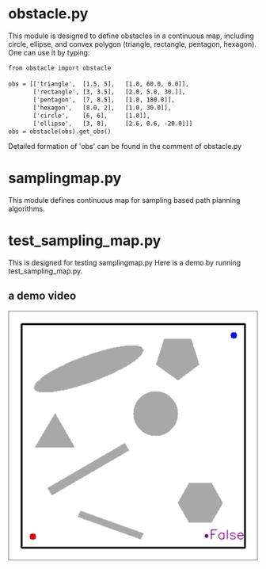 # obstacle.py
This module is designed to define obstacles in a continuous map, including circle, ellipse, and convex polygon (triangle, rectangle, pentagon, hexagon).
One can use it by typing:
```
from obstacle import obstacle

obs = [['triangle',  [1.5, 5],   [1.0, 60.0, 0.0]],
       ['rectangle', [3, 3.5],   [2.0, 5.0, 30.]],
       ['pentagon',  [7, 8.5],   [1.0, 180.0]],
       ['hexagon',   [8.0, 2],   [1.0, 30.0]],
       ['circle',    [6, 6],     [1.0]],
       ['ellipse',   [3, 8],     [2.6, 0.6, -20.0]]]
obs = obstacle(obs).get_obs()
```
Detailed formation of 'obs' can be found in the comment of obstacle.py

# samplingmap.py
This module defines continuous map for sampling based path planning algorithms.

# test_sampling_map.py
This is designed for testing samplingmap.py
Here is a demo by running test_sampling_map.py.

## a demo video
![image](https://github.com/Yang-Yefeng/PathPlanningAlgorithms/blob/main/somefigures/demo.gif)
